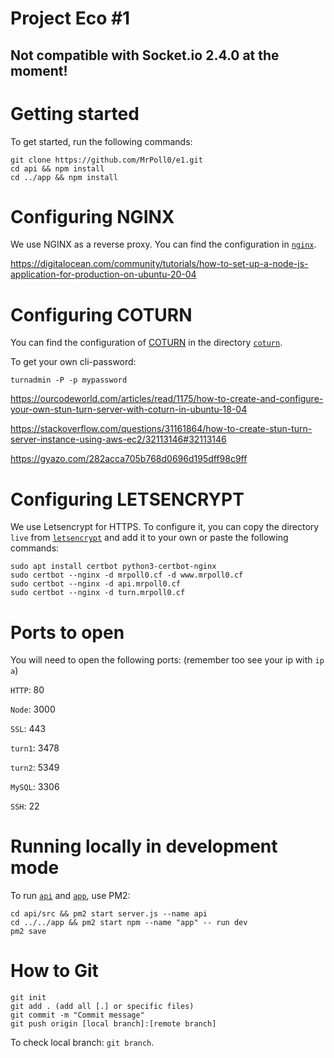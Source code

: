 # Project Eco #1
## Not compatible with Socket.io 2.4.0 at the moment!

# Getting started
To get started, run the following commands:

	git clone https://github.com/MrPoll0/e1.git
	cd api && npm install
	cd ../app && npm install

# Configuring NGINX
We use NGINX as a reverse proxy. You can find the configuration in [`nginx`](https://github.com/MrPoll0/e1/tree/prod/nginx).

https://digitalocean.com/community/tutorials/how-to-set-up-a-node-js-application-for-production-on-ubuntu-20-04

# Configuring COTURN
You can find the configuration of [COTURN](https://github.com/coturn/coturn) in the directory [`coturn`](https://github.com/MrPoll0/e1/tree/prod/coturn).

To get your own cli-password:
	
	turnadmin -P -p mypassword

https://ourcodeworld.com/articles/read/1175/how-to-create-and-configure-your-own-stun-turn-server-with-coturn-in-ubuntu-18-04

https://stackoverflow.com/questions/31161864/how-to-create-stun-turn-server-instance-using-aws-ec2/32113146#32113146

https://gyazo.com/282acca705b768d0696d195dff98c9ff

# Configuring LETSENCRYPT
We use Letsencrypt for HTTPS. To configure it, you can copy the directory `live` from [`letsencrypt`](https://github.com/MrPoll0/e1/tree/prod/letsencrypt/live) and add it to your own or paste the following commands:

	sudo apt install certbot python3-certbot-nginx
	sudo certbot --nginx -d mrpoll0.cf -d www.mrpoll0.cf
	sudo certbot --nginx -d api.mrpoll0.cf
	sudo certbot --nginx -d turn.mrpoll0.cf

# Ports to open
You will need to open the following ports: (remember too see your ip with `ip a`)

`HTTP`: 80

`Node`: 3000

`SSL`: 443

`turn1`: 3478

`turn2`: 5349

`MySQL`: 3306

`SSH`: 22

# Running locally in development mode
To run [`api`](https://github.com/MrPoll0/e1/tree/prod/api) and [`app`](https://github.com/MrPoll0/e1/tree/prod/app), use PM2:

	cd api/src && pm2 start server.js --name api
	cd ../../app && pm2 start npm --name "app" -- run dev
	pm2 save

# How to Git

	git init
	git add . (add all [.] or specific files)
	git commit -m "Commit message"
	git push origin [local branch]:[remote branch]
To check local branch: `git branch`.
